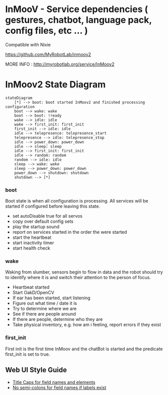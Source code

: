 # InMooV - Service dependencies ( gestures, chatbot, language pack, config files, etc ... )    
  
Compatible with Nixie  
  
https://github.com/MyRobotLab/inmoov2
  
  
MORE INFO : http://myrobotlab.org/service/InMoov2


# InMoov2 State Diagram

```mermaid
stateDiagram
    [*] --> boot: boot started InMoov2 and finished processing configuration
    boot --> wake: wake
    boot --> boot: !ready
    wake --> idle: idle
    wake --> first_init: first_init
    first_init --> idle: idle
    idle --> telepresence: telepresence_start
    telepresence --> idle: telepresence_stop
    idle --> power_down: power_down
    idle --> sleep: sleep
    idle --> first_init: first_init
    idle --> random: random
    random --> idle: idle
    sleep --> wake: wake
    sleep --> power_down: power_down
    power_down --> shutdown: shutdown
    shutdown --> [*]
```

### boot
Boot state is when all configuration is processing.
All services will be started if configured before leaving this state.

* set autoDisable true for all servos
* copy over default config sets
* play the startup sound
* report on services started in the order the were started
* start the heartbeat
* start inactivity timer
* start health check


### wake
Waking from slumber, sensors begin to flow in data and the robot should try to identify
where it is and switch their attention to the person of focus.

* Heartbeat started
* Start OakD/OpenCV
* If ear has been started, start listening
* Figure out what time / date it is
* Try to determine where we are
* See if there are people around
* If there are people, determine who they are
* Take physical inventory, e.g. how am i feeling, report errors if they exist


### first_init
First init is the first time InMoov and the chatBot is started and
the predicate first_init is set to true.


## Web UI Style Guide
* [Title Caps for field names and elements](https://learn.microsoft.com/en-us/previous-versions/windows/desktop/bb246428(v=vs.85)?redirectedfrom=MSDN)
* [No semi-colons for field names if labels exist](https://ux.stackexchange.com/questions/3611/should-label-and-field-be-separated-with-colon)

